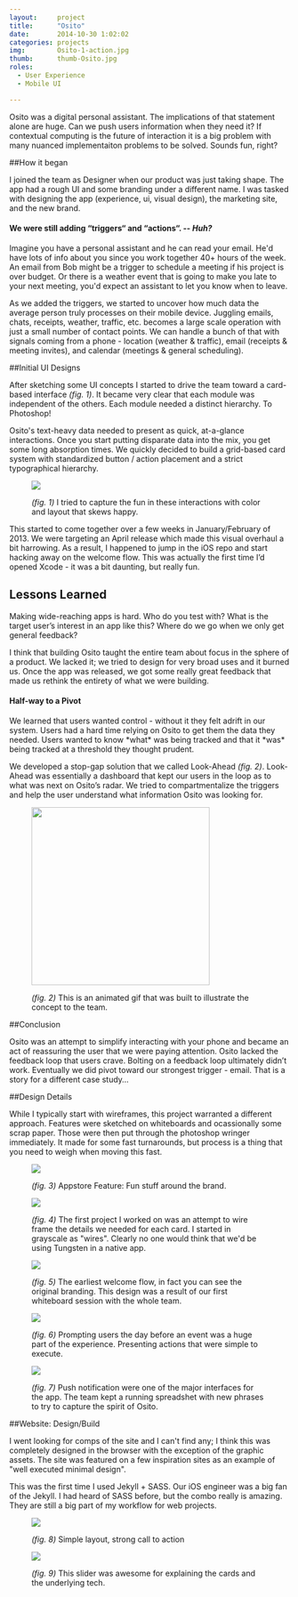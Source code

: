 ```yaml
---
layout:     project
title:      "Osito"
date:       2014-10-30 1:02:02
categories: projects
img:        Osito-1-action.jpg
thumb:      thumb-Osito.jpg
roles:
  - User Experience
  - Mobile UI

---
```

Osito was a digital personal assistant. The implications of that statement alone are huge. Can we push users information when they need it? If contextual computing is the future of interaction it is a big problem with many nuanced implementaiton problems to be solved. Sounds fun, right?

##How it began

I joined the team as Designer when our product was just taking shape. The app had a rough UI and some branding under a different name. I was tasked with designing the app (experience, ui, visual design), the marketing site, and the new brand.

#### We were still adding “triggers“ and “actions“. -- *Huh?*

Imagine you have a personal assistant and he can read your email. He'd have lots of info about you since you work together 40+ hours of the week. An email from Bob might be a trigger to schedule a meeting if his project is over budget. Or there is a weather event that is going to make you late to your next meeting, you'd expect an assistant to let you know when to leave.

As we added the triggers, we started to uncover how much data the average person truly processes on their mobile device. Juggling emails, chats, receipts, weather, traffic, etc. becomes a large scale operation with just a small number of contact points. We can handle a bunch of that with signals coming from a phone - location (weather & traffic), email (receipts & meeting invites), and calendar (meetings & general scheduling).

##Initial UI Designs

After sketching some UI concepts I started to drive the team toward a card-based interface *(fig. 1)*. It became very clear that each module was independent of the others. Each module needed a distinct hierarchy. To Photoshop!

Osito's text-heavy data needed to present as quick, at-a-glance interactions. Once you start putting disparate data into the mix, you get some long absorption times. We quickly decided to build a grid-based card system with standardized button / action placement and a strict typographical hierarchy.

<figure>
  <img src="{{ site.url }}/img/Osito-2-cards.jpg">
  <figcaption>
    <p><em>(fig. 1)</em> I tried to capture the fun in these interactions with color and layout that skews happy.</p>
  </figcaption>
</figure>

This started to come together over a few weeks in January/February of 2013. We were targeting an April release which made this visual overhaul a bit harrowing. As a result, I happened to jump in the iOS repo and start hacking away on the welcome flow. This was actually the first time I’d opened Xcode - it was a bit daunting, but really fun.

<div class="tall">

  <h2>Lessons Learned</h2>

  <p>Making wide-reaching apps is hard. Who do you test with? What is the target user’s interest in an app like this? Where do we go when we only get general feedback?</p>

  <p>I think that building Osito taught the entire team about focus in the sphere of a product. We lacked it; we tried to design for very broad uses and it burned us. Once the app was released, we got some really great feedback that made us rethink the entirety of what we were building.</p>

  <h4>Half-way to a Pivot</h4>

  <p>We learned that users wanted control - without it they felt adrift in our system. Users had a hard time relying on Osito to get them the data they needed. Users wanted to know *what* was being tracked and that it *was* being tracked at a threshold they thought prudent.</p>

  <p>We developed a stop-gap solution that we called Look-Ahead <em>(fig. 2)</em>. Look-Ahead was essentially a dashboard that kept our users in the loop as to what was next on Osito’s radar. We tried to compartmentalize the triggers and help the user understand what information Osito was looking for.</p>

</div>

<figure class="tall">
  <img src="{{ site.url }}/img/Osito-4-lookahead.gif" width="320">
  <figcaption>
    <p><em>(fig. 2)</em> This is an animated gif that was built to illustrate the concept to the team.</p>
  </figcaption>
</figure>

##Conclusion

Osito was an attempt to simplify interacting with your phone and became an act of reassuring the user that we were paying attention. Osito lacked the feedback loop that users crave. Bolting on a feedback loop ultimately didn’t work. Eventually we did pivot toward our strongest trigger - email. That is a story for a different case study…

##Design Details

While I typically start with wireframes, this project warranted a different approach. Features were sketched on whiteboards and ocassionally some scrap paper. Those were then put through the photoshop wringer immediately. It made for some fast turnarounds, but process is a thing that you need to weigh when moving this fast.

<figure class="details">
  <img src="{{ site.url }}/img/Osito-4-marketing.jpg">
  <figcaption>
    <p><em>(fig. 3)</em> Appstore Feature: Fun stuff around the brand.</p>
  </figcaption>
</figure>

<figure class="details">
  <img src="{{ site.url }}/img/Osito-5-wires.jpg">
  <figcaption>
    <p><em>(fig. 4)</em> The first project I worked on was an attempt to wire frame the details we needed for each card. I started in grayscale as "wires". Clearly no one would think that we'd be using Tungsten in a native app.</p>
  </figcaption>
</figure>

<figure class="details">
  <img src="{{ site.url }}/img/Osito-6-welcome.jpg">
  <figcaption>
    <p><em>(fig. 5)</em> The earliest welcome flow, in fact you can see the original branding. This design was a result of our first whiteboard session with the whole team.</p>
  </figcaption>
</figure>

<figure class="details">
  <img src="{{ site.url }}/img/Osito-8-flight-day-before.jpg">
  <figcaption>
    <p><em>(fig. 6)</em> Prompting users the day before an event was a huge part of the experience. Presenting actions that were simple to execute.</p>
  </figcaption>
</figure>

<figure class="details last">
  <img src="{{ site.url }}/img/Osito-7-action.jpg">
  <figcaption>
    <p><em>(fig. 7)</em> Push notification were one of the major interfaces for the app. The team kept a running spreadshet with new phrases to try to capture the spirit of Osito.</p>
  </figcaption>
</figure>

##Website: Design/Build

I went looking for comps of the site and I can't find any; I think this was completely designed in the browser with the exception of the graphic assets. The site was featured on a few inspiration sites as an example of "well executed minimal design".

This was the first time I used Jekyll + SASS. Our iOS engineer was a big fan of the Jekyll. I had heard of SASS before, but the combo really is amazing. They are still a big part of my workflow for web projects.

<figure class="details">
  <img src="{{ site.url }}/img/Osito-9-website.jpg">
  <figcaption>
    <p><em>(fig. 8)</em> Simple layout, strong call to action</p>
  </figcaption>
</figure>

<figure class="details">
  <img src="{{ site.url }}/img/Osito-10-website.jpg">
  <figcaption>
    <p><em>(fig. 9)</em> This slider was awesome for explaining the cards and the underlying tech.</p>
  </figcaption>
</figure>
